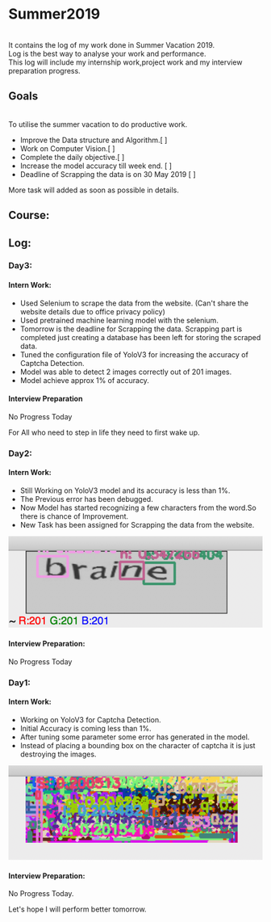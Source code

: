 # Summer2019
<br>It contains the log of my work done in Summer Vacation 2019.
<br>Log is the best way to analyse your work and performance.
<br>This log will include my internship work,project work and my interview preparation progress.

## Goals
<br>To utilise the summer vacation to do productive work.
- Improve the Data structure and Algorithm.[ ]
- Work on Computer Vision.[ ]
- Complete the daily objective.[ ]
- Increase the model accuracy till week end. [ ]
- Deadline of Scrapping the data is on 30 May 2019 [ ]


More task will added as soon as possible in details.

## Course:

## Log:

### Day3:
#### Intern Work:
- Used Selenium to scrape the data from the website. (Can't share the website details due to office privacy policy)
- Used pretrained machine learning model with the selenium.
- Tomorrow is the deadline for Scrapping the data. Scrapping part is completed just creating a database has been left for storing the scraped data.
- Tuned the configuration file of YoloV3 for increasing the accuracy of Captcha Detection.
- Model was able to detect 2 images correctly out of 201 images.
- Model achieve approx 1% of accuracy.

#### Interview Preparation
No Progress Today

For All who need to step in life they need to first wake up.

### Day2:
#### Intern Work:
- Still Working on YoloV3 model and its accuracy is less than 1%.
- The Previous error has been debugged.
- Now Model has started recognizing a few characters from the word.So there is chance of Improvement.
- New Task has been assigned for Scrapping the data from the website.

![Alt Text](https://raw.githubusercontent.com/Siddharth-Singhs/Summer2019/master/Images/Day2-1.png)

#### Interview Preparation:
No Progress Today



### Day1:
#### Intern Work:
- Working on YoloV3 for Captcha Detection.
- Initial Accuracy is coming less than 1%.
- After tuning some parameter some error has generated in the model.
- Instead of placing a bounding box on the character of captcha it is just destroying the images.

![Alt Text](https://raw.githubusercontent.com/Siddharth-Singhs/Summer2019/master/Images/Day1-1.png)

#### Interview Preparation:
No Progress Today.

Let's hope I will perform better tomorrow.
